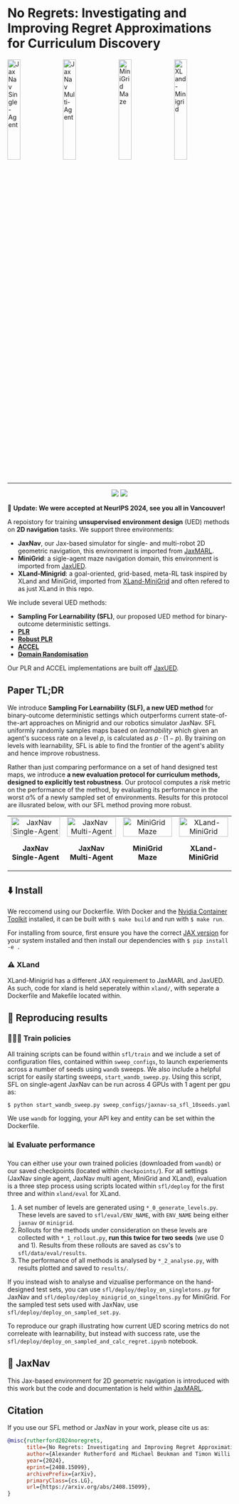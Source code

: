 # No Regrets: Investigating and Improving Regret Approximations for Curriculum Discovery

<div class="collage">
    <div class="column" align="centre">
        <div class="row" align="centre">
            <img src="./docs/images/jaxnav-sa.gif" alt="JaxNav Single-Agent" width="24%">
            <img src="./docs/images/jaxnav-ma.gif" alt="JaxNav Multi-Agent" width="24%">
            <img src="./docs/images/minigrid.gif" alt="MiniGrid Maze" width="24%">
            <img src="./docs/images/xland.gif" alt="XLand-Minigrid" width="24%">
        </div>
    </div>
</div>

---
<p align="center">
       <a href= "https://github.com/amacrutherford/sampling-for-learnability/blob/main/LICENSE">
        <img src="https://img.shields.io/badge/license-Apache2.0-blue.svg" /></a>
       <a href= "https://arxiv.org/abs/2408.15099">
        <img src="https://img.shields.io/badge/arXiv-2408.15099-b31b1b.svg" /></a>
</p>

🎉 **Update: We were accepted at NeurIPS 2024, see you all in Vancouver!**

A repoistory for training **unsupervised environment design** (UED) methods on **2D navigation** tasks. We support three environments:
- **JaxNav**, our Jax-based simulator for single- and multi-robot 2D geometric navigation, this environment is imported from [JaxMARL](https://github.com/FLAIROx/JaxMARL).
- **MiniGrid**: a sigle-agent maze navigation domain, this environment is imported from [JaxUED](https://github.com/DramaCow/jaxued).
- **XLand-Minigrid**: a goal-oriented, grid-based, meta-RL task inspired by XLand and MiniGrid, imported from [XLand-MiniGrid](https://github.com/corl-team/xland-minigrid) and often refered to as just XLand in this repo.

We include several UED methods:
- **Sampling For Learnability (SFL)**, our proposed UED method for binary-outcome deterministic settings.
- **[PLR](https://arxiv.org/abs/2010.03934)**
- **[Robust PLR](https://arxiv.org/abs/2110.02439)**
- **[ACCEL](https://arxiv.org/abs/2203.01302)**
- **[Domain Randomisation](https://arxiv.org/abs/1703.06907)**

Our PLR and ACCEL implementations are built off [JaxUED](https://github.com/DramaCow/jaxued).

## Paper TL;DR

We introduce **Sampling For Learnability (SLF), a new UED method** for binary-outcome deterministic settings which outperforms current state-of-the-art approaches on Minigrid and our robotics simulator JaxNav. SFL uniformly randomly samples maps based on *learnability* which given an agent's success rate on a level $p$, is calculated as $p\cdot (1-p)$. By training on levels with learnability, SFL is able to find the frontier of the agent's ability and hence improve robustness.

Rather than just comparing performance on a set of hand designed test maps, we introduce **a new evaluation protocol for curriculum methods, designed to explicitly test robustness**. Our protocol computes a *risk* metric on the performance of the method, by evaluating its performance in the worst $\alpha\%$ of a newly sampled set of environments. Results for this protocol are illusrated below, with our SFL method proving more robust.

<table>
  <tr>
    <td align="center" width="25%">
      <img src="./docs/images/cvar_line_jaxnav_sa.png" alt="JaxNav Single-Agent" style="width: 100%;"/>
      <p><b>JaxNav Single-Agent</b></p>
    </td>
    <td align="center" width="25%">
      <img src="./docs/images/cvar_line_jaxnav_ma.png" alt="JaxNav Multi-Agent" style="width: 100%;"/>
      <p><b>JaxNav Multi-Agent</b></p>
    </td>
    <td align="center" width="25%">
      <img src="./docs/images/cvar_line_minigrid.png" alt="MiniGrid Maze" style="width: 100%;"/>
      <p><b>MiniGrid Maze</b></p>
    </td>
    <td align="center" width="25%">
      <img src="./docs/images/cvar_line_xland.png" alt="XLand-MiniGrid" style="width: 100%;"/>
      <p><b>XLand-MiniGrid</b></p>
    </td>
  </tr>
</table>

## ⬇️ Install

We reccomend using our Dockerfile. With Docker and the [Nvidia Container Toolkit](https://docs.nvidia.com/datacenter/cloud-native/container-toolkit/latest/index.html) installed, it can be built with `$ make build` and run with `$ make run`.

For installing from source, first ensure you have the correct [JAX version](https://github.com/google/jax#installation) for your system installed and then install our dependencies with `$ pip install -e .`

### ⚠️ XLand

XLand-Minigrid has a different JAX requirement to JaxMARL and JaxUED. As such, code for xland is held seperately within `xland/`, with seperate a Dockerfile and Makefile located within.

## 🎯 Reproducing results

### 🧗🏼‍♂️ Train policies
All training scripts can be found within `sfl/train` and we include a set of configuration files, contained within `sweep_configs`, to launch experiements across a number of seeds using `wandb` sweeps. We also include a helpful script for easily starting sweeps, `start_wandb_sweep.py`. Using this script, SFL on single-agent JaxNav can be run across 4 GPUs with 1 agent per gpu as:
```bash
$ python start_wandb_sweep.py sweep_configs/jaxnav-sa_sfl_10seeds.yaml 0:4 1
```
We use `wandb` for logging, your API key and entity can be set within the Dockerfile.

### 📊 Evaluate performance
You can either use your own trained policies (downloaded from `wandb`) or our saved checkpoints (located within `checkpoints/`). For all settings (JaxNav single agent, JaxNav multi agent, MiniGrid and XLand), evaluation is a three step process using scripts located within `sfl/deploy` for the first three and within `xland/eval` for XLand.

1. A set number of levels are generated using `*_0_generate_levels.py`. These levels are saved to `sfl/eval/ENV_NAME`, with `ENV_NAME` being either `jaxnav` or `minigrid`.
2. Rollouts for the methods under consideration on these levels are collected with `*_1_rollout.py`, **run this twice for two seeds** (we use 0 and 1). Results from these rollouts are saved as csv's to `sfl/data/eval/results`.
3. The performance of all methods is analysed by `*_2_analyse.py`, with results plotted and saved to `results/`.

If you instead wish to analyse and vizualise performance on the hand-designed test sets, you can use `sfl/deploy/deploy_on_singletons.py` for JaxNav and `sfl/deploy/deploy_minigrid_on_singeltons.py` for MiniGrid. For the sampled test sets used with JaxNav, use `sfl/deploy/deploy_on_sampled_set.py`.

To reproduce our graph illustrating how current UED scoring metrics do not correleate with learnability, but instead with success rate, use the `sfl/deploy/deploy_on_sampled_and_calc_regret.ipynb` notebook.

## 🧭 JaxNav

This Jax-based environment for 2D geometric navigation is introduced with this work but the code and documentation is held within [JaxMARL](https://github.com/FLAIROx/JaxMARL/tree/main/jaxmarl/environments/jaxnav).

## Citation

If you use our SFL method or JaxNav in your work, please cite us as:
```bibtex
@misc{rutherford2024noregrets,
      title={No Regrets: Investigating and Improving Regret Approximations for Curriculum Discovery}, 
      author={Alexander Rutherford and Michael Beukman and Timon Willi and Bruno Lacerda and Nick Hawes and Jakob Foerster},
      year={2024},
      eprint={2408.15099},
      archivePrefix={arXiv},
      primaryClass={cs.LG},
      url={https://arxiv.org/abs/2408.15099}, 
}
```

